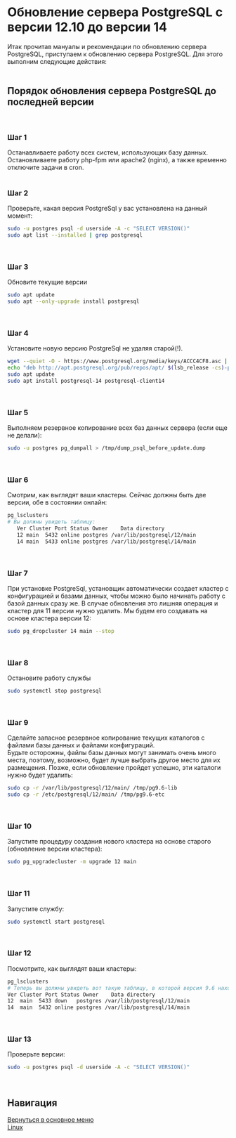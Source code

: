 # Обновление сервера PostgreSQL с версии 12.10 до версии 14

Итак прочитав мануалы и рекомендации по обновлению сервера PostgreSQL, приступаем к обновлению сервера PostgreSQL. Для этого выполним следующие действия:<br><br>

## Порядок обновления сервера PostgreSQL до последней версии

<br>

### Шаг 1

Останавливаете работу всех систем, использующих базу данных.
<br>Остановливаете работу php-fpm или apache2 (nginx), а также временно отключите задачи в cron.<br><br>

### Шаг 2

Проверьте, какая версия PostgreSql у вас установлена на данный момент:

``` bash
sudo -u postgres psql -d userside -A -c "SELECT VERSION()"
sudo apt list --installed | grep postgresql
```

<br>

### Шаг 3

Обновите текущие версии

``` bash
sudo apt update
sudo apt --only-upgrade install postgresql
```

<br>

### Шаг 4

Установите новую версию PostgreSql не удаляя старой(!).

``` bash
wget --quiet -O - https://www.postgresql.org/media/keys/ACCC4CF8.asc | sudo apt-key add -
echo "deb http://apt.postgresql.org/pub/repos/apt/ $(lsb_release -cs)-pgdg main" | sudo tee /etc/apt/sources.list.d/postgresql-pgdg.list > /dev/null
sudo apt update
sudo apt install postgresql-14 postgresql-client14
```

<br>

### Шаг 5

Выполняем резервное копирование всех баз данных сервера (если еще не делали):

``` bash
sudo -u postgres pg_dumpall > /tmp/dump_psql_before_update.dump
```

<br>

### Шаг 6

Cмотрим, как выглядят ваши кластеры. Сейчас должны быть две версии, обе в состоянии онлайн:

``` bash
pg_lsclusters
# Вы должны увидеть таблицу:
   Ver Cluster Port Status Owner    Data directory
   12 main  5432 online postgres /var/lib/postgresql/12/main
   14 main  5433 online postgres /var/lib/postgresql/14/main
```

<br>

### Шаг 7

При установке PostgreSql, установщик автоматически создает кластер с конфигурацией и базами данных,
   чтобы можно было начинать работу с базой данных сразу же. В случае обновления это лишняя операция и 
   кластер для 11 версии нужно удалить. Мы будем его создавать на основе кластера версии 12:

``` bash
sudo pg_dropcluster 14 main --stop
```

<br>

### Шаг 8

Остановите работу службы

``` bash
sudo systemctl stop postgresql
```

<br>

### Шаг 9

Сделайте запасное резервное копирование текущих каталогов с файлами базы данных и файлами конфигураций.
<br>Будьте осторожны, файлы базы данных могут занимать очень много места, поэтому, возможно, будет лучше выбрать другое место для их размещения. Позже, если обновление пройдет успешно, эти каталоги нужно будет удалить:

```bash
sudo cp -r /var/lib/postgresql/12/main/ /tmp/pg9.6-lib
sudo cp -r /etc/postgresql/12/main/ /tmp/pg9.6-etc
```

<br>

### Шаг 10

Запустите процедуру создания нового кластера на основе старого (обновление версии кластера):

``` bash
sudo pg_upgradecluster -m upgrade 12 main
```

<br>

### Шаг 11

Запустите службу:

``` bash
sudo systemctl start postgresql
```

<br>

### Шаг 12

Посмотрите, как выглядят ваши кластеры:

``` bash
pg_lsclusters
# Теперь вы должны увидеть вот такую таблицу, в которой версия 9.6 находится в состоянии down:
Ver Cluster Port Status Owner    Data directory
12  main  5433 down   postgres /var/lib/postgresql/12/main
14  main  5432 online postgres /var/lib/postgresql/14/main
```

<br>

### Шаг 13

Проверьте версии:

``` bash
sudo -u postgres psql -d userside -A -c "SELECT VERSION()"
```

<br>

## Навигация

[Вернуться в основное меню](../README.md)
<br> [Linux](../linux/README.md)
